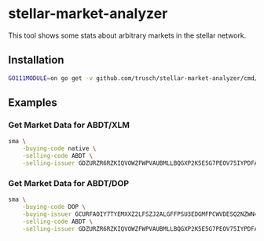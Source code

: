 stellar-market-analyzer
=======================

This tool shows some stats about arbitrary markets in the stellar network.

## Installation

``` bash
GO111MODULE=on go get -v github.com/trusch/stellar-market-analyzer/cmd/sma
```

## Examples

### Get Market Data for ABDT/XLM

``` bash
sma \
    -buying-code native \
    -selling-code ABDT \
    -selling-issuer GDZURZR6RZKIQVOWZFWPVAUBMLLBQGXP2K5E5G7PEOV75IYPDFA36WK4
```

### Get Market Data for ABDT/DOP

``` bash
sma \
    -buying-code DOP \
    -buying-issuer GCURFAOIY7TYEMXXZ2LFSZJ2ALGFFPSU3EDGMFPCWVDESQ2NZWN4GJ6R \
    -selling-code ABDT \
    -selling-issuer GDZURZR6RZKIQVOWZFWPVAUBMLLBQGXP2K5E5G7PEOV75IYPDFA36WK4
```


